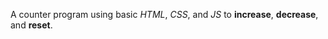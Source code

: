 A counter program using basic <i>HTML</i>, <i>CSS</i>, and <i>JS</i> to <b>increase</b>, <b>decrease</b>, and <b>reset</b>.
